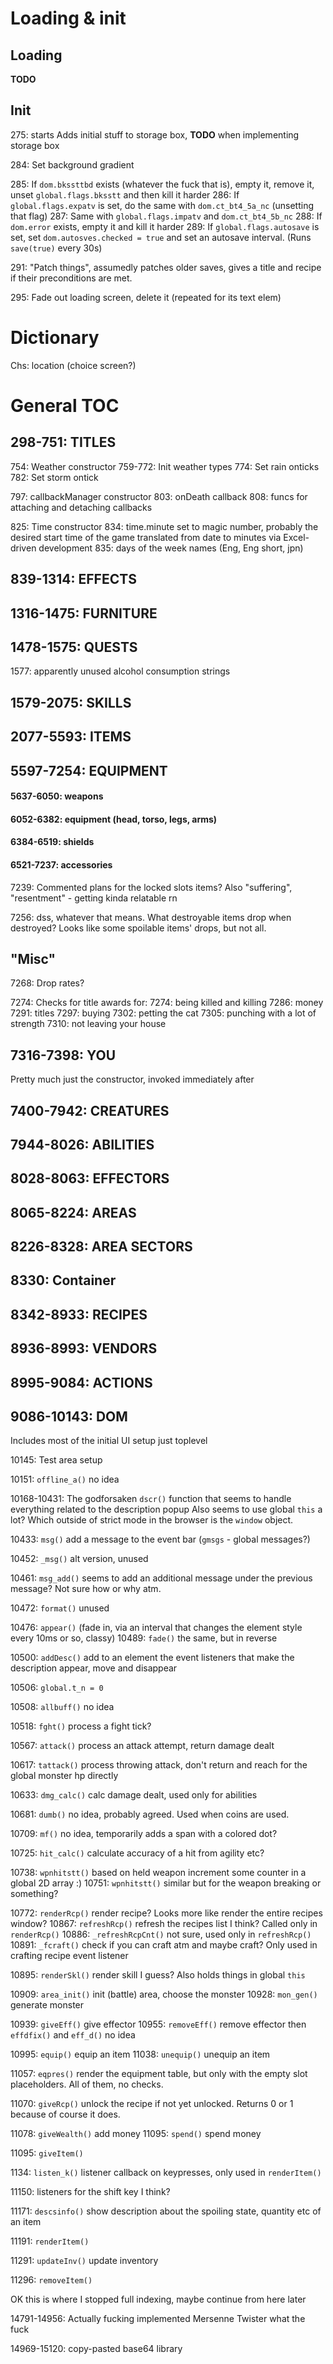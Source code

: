 # Loading & init
## Loading
**TODO**
## Init
275: starts
Adds initial stuff to storage box, **TODO** when implementing storage box

284: Set background gradient

285: If `dom.bkssttbd` exists (whatever the fuck that is), empty it, remove it, unset `global.flags.bksstt` and then kill it harder
286: If `global.flags.expatv` is set, do the same with `dom.ct_bt4_5a_nc` (unsetting that flag)
287: Same with `global.flags.impatv` and `dom.ct_bt4_5b_nc`
288: If `dom.error` exists, empty it and kill it harder
289: If `global.flags.autosave` is set, set `dom.autosves.checked = true` and set an autosave interval. (Runs `save(true)` every 30s)

291: "Patch things", assumedly patches older saves, gives a title and recipe if their preconditions are met.

295: Fade out loading screen, delete it (repeated for its text elem)

# Dictionary
Chs: location (choice screen?)

# General TOC

## 298-751: TITLES

754: Weather constructor
759-772: Init weather types
774: Set rain onticks
782: Set storm ontick

797: callbackManager constructor
803: onDeath callback
808: funcs for attaching and detaching callbacks

825: Time constructor
834: time.minute set to magic number, probably the desired start time of the game translated from date to minutes via Excel-driven development
835: days of the week names (Eng, Eng short, jpn)

## 839-1314: EFFECTS

## 1316-1475: FURNITURE

## 1478-1575: QUESTS

1577: apparently unused alcohol consumption strings

## 1579-2075: SKILLS

## 2077-5593: ITEMS

## 5597-7254: EQUIPMENT

#### 5637-6050: weapons

#### 6052-6382: equipment (head, torso, legs, arms)

#### 6384-6519: shields

#### 6521-7237: accessories

7239: Commented plans for the locked slots items? Also "suffering", "resentment" - getting kinda relatable rn

7256: dss, whatever that means. What destroyable items drop when destroyed? Looks like some spoilable items' drops, but not all.

## "Misc"
7268: Drop rates?

7274: Checks for title awards for:
7274: being killed and killing
7286: money
7291: titles
7297: buying
7302: petting the cat
7305: punching with a lot of strength
7310: not leaving your house

## 7316-7398: YOU
Pretty much just the constructor, invoked immediately after

## 7400-7942: CREATURES

## 7944-8026: ABILITIES

## 8028-8063: EFFECTORS

## 8065-8224: AREAS

## 8226-8328: AREA SECTORS

## 8330: Container

## 8342-8933: RECIPES

## 8936-8993: VENDORS

## 8995-9084: ACTIONS

## 9086-10143: DOM
Includes most of the initial UI setup just toplevel

10145: Test area setup

10151: `offline_a()` no idea

10168-10431: The godforsaken `dscr()` function that seems to handle everything related to the description popup
Also seems to use global `this` a lot? Which outside of strict mode in the browser is the `window` object.

10433: `msg()` add a message to the event bar (`gmsgs` - global messages?)

10452: `_msg()` alt version, unused

10461: `msg_add()` seems to add an additional message under the previous message? Not sure how or why atm.

10472: `format()` unused

10476: `appear()` (fade in, via an interval that changes the element style every 10ms or so, classy)
10489: `fade()` the same, but in reverse

10500: `addDesc()` add to an element the event listeners that make the description appear, move and disappear

10506: `global.t_n = 0`

10508: `allbuff()` no idea

10518: `fght()` process a fight tick?

10567: `attack()` process an attack attempt, return damage dealt

10617: `tattack()` process throwing attack, don't return and reach for the global monster hp directly

10633: `dmg_calc()` calc damage dealt, used only for abilities

10681: `dumb()` no idea, probably agreed. Used when coins are used.

10709: `mf()` no idea, temporarily adds a span with a colored dot?

10725: `hit_calc()` calculate accuracy of a hit from agility etc?

10738: `wpnhitstt()` based on held weapon increment some counter in a global 2D array :)
10751: `wpnhitstt()` similar but for the weapon breaking or something?

10772: `renderRcp()` render recipe? Looks more like render the entire recipes window?
10867: `refreshRcp()` refresh the recipes list I think? Called only in `renderRcp()`
10886: `_refreshRcpCnt()` not sure, used only in `refreshRcp()`
10891: `_fcraft()` check if you can craft atm and maybe craft? Only used in crafting recipe event listener

10895: `renderSkl()` render skill I guess? Also holds things in global `this`

10909: `area_init()` init (battle) area, choose the monster
10928: `mon_gen()` generate monster

10939: `giveEff()` give effector
10955: `removeEff()` remove effector
then `effdfix()` and `eff_d()` no idea

10995: `equip()` equip an item
11038: `unequip()` unequip an item

11057: `eqpres()` render the equipment table, but only with the empty slot placeholders. All of them, no checks.

11070: `giveRcp()` unlock the recipe if not yet unlocked. Returns 0 or 1 because of course it does.

11078: `giveWealth()` add money
11095: `spend()` spend money

11095: `giveItem()`

1134: `listen_k()` listener callback on keypresses, only used in `renderItem()`

11150: listeners for the shift key I think?

11171: `descsinfo()` show description about the spoiling state, quantity etc of an item

11191: `renderItem()`

11291: `updateInv()` update inventory

11296: `removeItem()`

OK this is where I stopped full indexing, maybe continue from here later

14791-14956: Actually fucking implemented Mersenne Twister what the fuck

14969-15120: copy-pasted base64 library